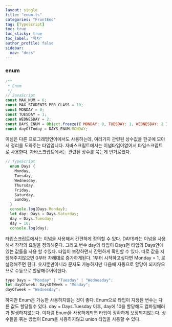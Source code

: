 ```yaml
---
layout: single
title: "enum.ts"
categories: "FrontEnd"
tag: [TypeScript]
toc: true
toc_sticky: true
toc_label: "목차"
author_profile: false
sidebar:
  nav: "docs"
---
```


### enum

```jsx
/**
 * Enum
 */
// JavaScript
const MAX_NUM = 6;
const MAX_STUDENTS_PER_CLASS = 10;
const MONDAY = 0;
const TUESDAY = 1;
const WEDNESDAY = 2;
const DAYS_ENUM = Object.freeze({ MONDAY: 0, TUESDAY: 1, WEDNESDAY: 2 });
const dayOfToday = DAYS_ENUM.MONDAY;
```

이넘은 다른 프로그래밍언어에서도 사용하는데, 여러가지 관련된 상수값을 한곳에 모아서 정리를 도와주는 타입입니다. 자바스크립트에서는 이넘타입이없어서 타입스크립트로 사용한다.
자바스크립트에서는 관련된 상수를 묶는게 번거로웠다.

```jsx
// TypeScript
  enum Days {
    Monday,
    Tuesday,
    Wednesday,
    Thursday,
    Friday,
    Saturday,
    Sunday,
  }
  console.log(Days.Monday);
  let day: Days = Days.Saturday;
  day = Days.Tuesday;
  day = 10;
  console.log(day);
```

타입스크립트에서는 이넘을 사용해서 간편하게 정의할 수 있다.
DAYS라는 이넘을 사용해서 각각의 요일을 정의해준다.
그리고 변수 day의 타입이 Days면 타입의 Days안에 있는 값들을 사용 할 수있다. 타입이 보장하면서 간편하게 확인할 수 있다.
따로 값을 지정해주지않으면 0부터 차례대로 증가하게된다.
1부터 시작하고싶다면 Monday = 1, 로 설정해주면 된다.
숫자뿐만아니라 문자도 가능하지만 다음에 자동으로 할당이 되지않으므로 수동으로 할당해주어야한다.

```jsx
type Days = "Monday" | "Tuesday" | "Wednesday";
let dayOfweek: DaysOfWeek = "Monday";
dayOfweek = "Wednesday";
```

하지만 Enum은 가능한 사용하지않는 것이 좋다.
Enum으로 타입이 지정된 변수는 다른 값도 할당될수 있다.
day = Days.Tuesday 이후, day에 10을 할당해도 컴파일에러가 발생하지않는다.
이처럼 Enum을 사용하게되면 타입이 정확하게 보장되지않는다. 상수들을 묶는 방법이 Enum을 사용하지않고 union 타입을 사용할 수 있다.
